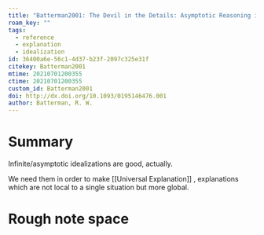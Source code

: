 ```yaml
---
title: "Batterman2001: The Devil in the Details: Asymptotic Reasoning in Explanation, Reduction, and Emergence"
roam_key: ""
tags:
  - reference
  - explanation
  - idealization
id: 36400a6e-56c1-4d37-b23f-2097c325e31f
citekey: Batterman2001
mtime: 20210701200355
ctime: 20210701200355
custom_id: Batterman2001
doi: http://dx.doi.org/10.1093/0195146476.001
author: Batterman, R. W.
---
```


# Summary

Infinite/asymptotic idealizations are good, actually.

We need them in order to make [[Universal Explanation]] , explanations which are not local to a single situation but more global.

# Rough note space
